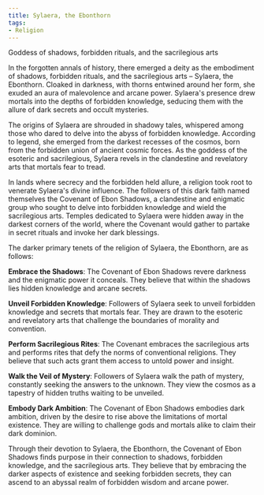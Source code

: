 ```yaml
---
title: Sylaera, the Ebonthorn
tags:
- Religion
---
```

Goddess of shadows, forbidden rituals, and the sacrilegious arts

In the forgotten annals of history, there emerged a deity as the embodiment of shadows, forbidden rituals, and the sacrilegious arts – Sylaera, the Ebonthorn. Cloaked in darkness, with thorns entwined around her form, she exuded an aura of malevolence and arcane power. Sylaera's presence drew mortals into the depths of forbidden knowledge, seducing them with the allure of dark secrets and occult mysteries.

The origins of Sylaera are shrouded in shadowy tales, whispered among those who dared to delve into the abyss of forbidden knowledge. According to legend, she emerged from the darkest recesses of the cosmos, born from the forbidden union of ancient cosmic forces. As the goddess of the esoteric and sacrilegious, Sylaera revels in the clandestine and revelatory arts that mortals fear to tread.

In lands where secrecy and the forbidden held allure, a religion took root to venerate Sylaera's divine influence. The followers of this dark faith named themselves the Covenant of Ebon Shadows, a clandestine and enigmatic group who sought to delve into forbidden knowledge and wield the sacrilegious arts. Temples dedicated to Sylaera were hidden away in the darkest corners of the world, where the Covenant would gather to partake in secret rituals and invoke her dark blessings.

The darker primary tenets of the religion of Sylaera, the Ebonthorn, are as follows:

**Embrace the Shadows**: The Covenant of Ebon Shadows revere darkness and the enigmatic power it conceals. They believe that within the shadows lies hidden knowledge and arcane secrets.

**Unveil Forbidden Knowledge**: Followers of Sylaera seek to unveil forbidden knowledge and secrets that mortals fear. They are drawn to the esoteric and revelatory arts that challenge the boundaries of morality and convention.

**Perform Sacrilegious Rites**: The Covenant embraces the sacrilegious arts and performs rites that defy the norms of conventional religions. They believe that such acts grant them access to untold power and insight.

**Walk the Veil of Mystery**: Followers of Sylaera walk the path of mystery, constantly seeking the answers to the unknown. They view the cosmos as a tapestry of hidden truths waiting to be unveiled.

**Embody Dark Ambition**: The Covenant of Ebon Shadows embodies dark ambition, driven by the desire to rise above the limitations of mortal existence. They are willing to challenge gods and mortals alike to claim their dark dominion.

Through their devotion to Sylaera, the Ebonthorn, the Covenant of Ebon Shadows finds purpose in their connection to shadows, forbidden knowledge, and the sacrilegious arts. They believe that by embracing the darker aspects of existence and seeking forbidden secrets, they can ascend to an abyssal realm of forbidden wisdom and arcane power.